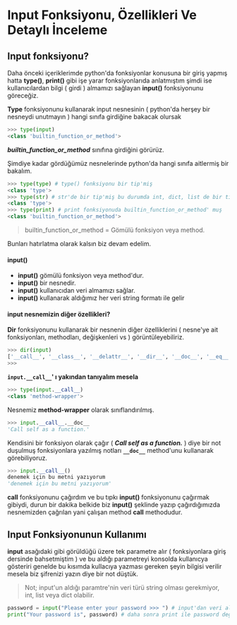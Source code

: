 # Input Fonksiyonu, Özellikleri Ve Detaylı İnceleme

## Input fonksiyonu?
Daha önceki içeriklerimde python'da fonksiyonlar konusuna bir giriş yapmış hatta **type()**, **print()** gibi işe yarar fonksiyonlarıda anlatmıştım şimdi ise kullanıcılardan bilgi ( girdi ) almamızı sağlayan **input()** fonksiyonunu göreceğiz.

**Type** fonksiyonunu kullanarak input nesnesinin ( python'da herşey bir nesneydi unutmayın ) hangi sınıfa girdiğine bakacak olursak
```python
>>> type(input)
<class 'builtin_function_or_method'>
```
***builtin_function_or_method*** sınıfına girdiğini görürüz.

Şimdiye kadar gördüğümüz nesnelerinde python'da hangi sınıfa aitlermiş bir bakalım.
```python
>>> type(type) # type() fonksiyonu bir tip'miş
<class 'type'>
>>> type(str) # str'de bir tip'miş bu durumda int, dict, list de bir tip'dir
<class 'type'>
>>> type(print) # print fonksiyonuda builtin_function_or_method' muş
<class 'builtin_function_or_method'>
```
> builtin_function_or_method = Gömülü fonksiyon veya method.

Bunları hatırlatma olarak kalsın biz devam edelim.

#### input()

- **input()** gömülü fonksiyon veya method'dur.
- **input()** bir nesnedir.
- **input()** kullanıcıdan veri almamızı sağlar.
- **input()** kullanarak aldığımız her veri string formatı ile gelir

#### input nesnemizin diğer özellikleri?
**Dir** fonksiyonunu kullanarak bir nesnenin diğer özelliklerini ( nesne'ye ait fonksiyonları, methodları, değişkenleri vs ) görüntüleyebiliriz.
```python
>>> dir(input)
['__call__', '__class__', '__delattr__', '__dir__', '__doc__', '__eq__', '__format__', '__ge__', '__getattribute__', '__gt__', '__hash__', '__init__', '__init_subclass__', '__le__', '__lt__', '__module__', '__name__', '__ne__', '__new__', '__qualname__', '__reduce__', '__reduce_ex__', '__repr__', '__self__', '__setattr__', '__sizeof__', '__str__', '__subclasshook__', '__text_signature__']
>>>
```
**`input.__call__`' ı yakından tanıyalım mesela**
```python
>>> type(input.__call__)
<class 'method-wrapper'>
```
Nesnemiz **method-wrapper** olarak sınıflandırılmış.
```python
>>> input.__call__.__doc__
'Call self as a function.'
```
Kendisini bir fonksiyon olarak çağır ( ***Call self as a function.***  ) diye bir not duşulmuş fonksiyonlara yazılmış notları **`__doc__`** method'unu kullanarak görebiliyoruz.
```python
>>> input.__call__()
denemek için bu metni yazıyorum
'denemek için bu metni yazıyorum'
```
**__call__** fonksiyonunu çağırdım ve bu tıpkı **input()** fonksiyonunu çağırmak gibiydi, durun bir dakika belkide biz **input()** şeklinde yazıp çağırdığımızda nesnemizden çağrılan yani çalışan method **__call__** methodudur.

## Input Fonksiyonunun Kullanımı
**input** asağıdaki gibi görüldüğü üzere tek parametre alır ( fonksiyonlara giriş dersinde bahsetmiştim ) ve bu aldığı parametreyi konsolda kullanıcya gösteriri genelde bu kısımda kullacıya yazması gereken şeyin bilgisi verilir mesela biz şifrenizi yazın diye bir not düştük.

> Not; input'un aldığı paramtre'nin veri türü string olması gerekmiyor, int, list veya dict olabilir.
```python
password = input("Please enter your password >>> ") # input'dan veri aldım ve bunu password adlı değişkenime attım
print("Your password is", password) # daha sonra print ile password değişkenime atılan veriyi ekrana verdim.
```
